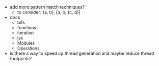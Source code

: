 - add more pattern match techniques?
  - to consider: {a, b}, [a, b, {c, d}]
- docs
  - bifs
  - functions
  - iteration
  - jsx
  - Modules
  - Operations
- is there a way to speed up thread generation and maybe reduce thread footprints?
